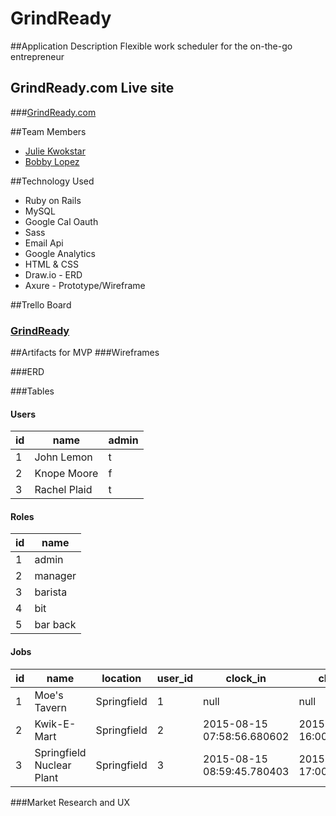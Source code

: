 # GrindReady

##Application Description
Flexible work scheduler for the on-the-go entrepreneur

## GrindReady.com Live site
###<a href="http://www.grindready.com" target="_blank">GrindReady.com</a>

##Team Members
+ <a href="http://www.juliekwok.com" target="_blank">Julie Kwokstar</a>
+ <a href="http://www.bobbydigitaldev.com" target="_blank">Bobby Lopez</a>

##Technology Used
+ Ruby on Rails
+ MySQL
+ Google Cal Oauth
+ Sass
+ Email Api
+ Google Analytics
+ HTML & CSS
+ Draw.io - ERD
+ Axure - Prototype/Wireframe

##Trello Board
### <a href="https://trello.com/b/FKM1U70X/grindready" target="_blank">GrindReady</a>

##Artifacts for MVP
###Wireframes

###ERD

###Tables

#### Users
| id | name | admin |
|----|----|----|
| 1 | John Lemon | t |
| 2 | Knope Moore | f |
| 3 | Rachel Plaid | t |

#### Roles
| id | name |
|----|----|
| 1 | admin |
| 2 | manager |
| 3 | barista |
| 4 | bit |
| 5 | bar back |

#### Jobs
| id | name | location | user_id | clock_in | clock_out | scheduled_in | scheduled_out | 
|----|----|----|----|----|----|----|----|
| 1 | Moe's Tavern | Springfield | 1 | null | null | 2015-08-15 10:00:00.000000 | 2015-08-15 18:00:00.000000 |
| 2 | Kwik-E-Mart | Springfield | 2 | 2015-08-15 07:58:56.680602 | 2015-08-15 16:00:02.000000 | 2015-08-15 08:00:00.000000 | 2015-08-15 16:00:00.580602 |
| 3 | Springfield Nuclear Plant | Springfield | 3 | 2015-08-15 08:59:45.780403 | 2015-08-15 17:00:00.000001 | 2015-08-15 09:00:00.000000 | 2015-08-15 17:00:00.000000 |

###Market Research and UX


